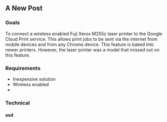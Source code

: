 ## A New Post

### Goals
To connect a wireless enabled Fuji Xerox M255z laser printer to the Google Cloud Print service. This allows print jobs to be sent via the internet from mobile devices and from any Chrome device. This feature is baked into newer printers. However, the laser printer was a model that missed out on this feature. 

### Requirements
* Inexpensive solution
* Wireless enabled
* 

### Technical

#### asd
